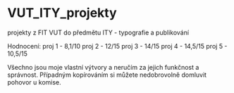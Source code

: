 # VUT_ITY_projekty
projekty z FIT VUT do předmětu ITY - typografie a publikování

Hodnocení:
proj 1 - 8,1/10
proj 2 - 12/15
proj 3 - 14/15
proj 4 - 14,5/15
proj 5 - 10,5/15

Všechno jsou moje vlastní výtvory a neručím za jejich funkčnost a správnost. Případným kopírováním si můžete nedobrovolně domluvit pohovor u komise.
